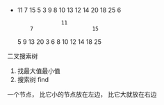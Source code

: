 - 11 7  15  5  3  9  8  10 13 12 14 20 18 25 6 

                    11
          7                   15
    5         9            13     20
3     6    8     10      12  14  18  25

二叉搜索树  
1. 找最大值最小值
2. 搜索树  find 

一个节点，  比它小的节点放在左边， 比它大就放在右边